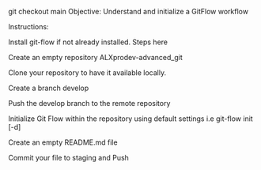 git checkout main
Objective: Understand and initialize a GitFlow workflow

Instructions:

Install git-flow if not already installed. Steps here

Create an empty repository ALXprodev-advanced_git

Clone your repository to have it available locally.

Create a branch develop

Push the develop branch to the remote repository

Initialize Git Flow within the repository using default settings i.e git-flow init [-d]

Create an empty README.md file

Commit your file to staging and Push
